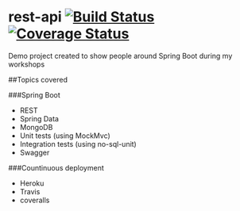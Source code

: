 # rest-api [![Build Status](https://travis-ci.org/jfcorugedo/rest-api.svg?branch=master)](https://travis-ci.org/jfcorugedo/rest-api) [![Coverage Status](https://coveralls.io/repos/github/jfcorugedo/rest-api/badge.svg?branch=master)](https://coveralls.io/github/jfcorugedo/rest-api?branch=master)
Demo project created to show people around Spring Boot during my workshops

##Topics covered

###Spring Boot
* REST
* Spring Data
* MongoDB
* Unit tests (using MockMvc)
* Integration tests (using no-sql-unit)
* Swagger

###Countinuous deployment
* Heroku
* Travis
* coveralls
